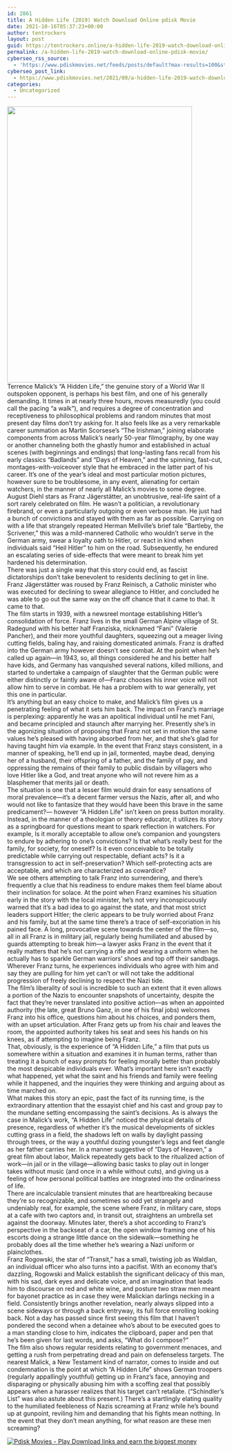 ```yaml
---
id: 2861
title: A Hidden Life (2019) Watch Download Online pdisk Movie
date: 2021-10-16T05:37:23+00:00
author: tentrockers
layout: post
guid: https://tentrockers.online/a-hidden-life-2019-watch-download-online-pdisk-movie/
permalink: /a-hidden-life-2019-watch-download-online-pdisk-movie/
cyberseo_rss_source:
  - 'https://www.pdiskmovies.net/feeds/posts/default?max-results=100&start-index=601'
cyberseo_post_link:
  - https://www.pdiskmovies.net/2021/09/a-hidden-life-2019-watch-download.html
categories:
  - Uncategorized
---
```

<div class="separator">
  <a href="https://1.bp.blogspot.com/-DG1al62upZo/YTOlaSBpdBI/AAAAAAAAAno/hVM0xNQxOTwkVkwybsIsoKwIysDGlI8pQCLcBGAsYHQ/s1500/A%2BHidden%2BLife%2B%25282019%2529%2BWatch%2BDownload%2BOnline%2Bpdisk%2BMovie.jpg" imageanchor="1"><img loading="lazy" border="0" data-original-height="1500" data-original-width="1001" height="640" src="https://1.bp.blogspot.com/-DG1al62upZo/YTOlaSBpdBI/AAAAAAAAAno/hVM0xNQxOTwkVkwybsIsoKwIysDGlI8pQCLcBGAsYHQ/w428-h640/A%2BHidden%2BLife%2B%25282019%2529%2BWatch%2BDownload%2BOnline%2Bpdisk%2BMovie.jpg" width="428" /></a>
</div>

<div>
  <span>Terrence Malick&#8217;s &#8220;A Hidden Life,&#8221; the genuine story of a World War II outspoken opponent, is perhaps his best film, and one of his generally demanding. It times in at nearly three hours, moves measuredly (you could call the pacing &#8220;a walk&#8221;), and requires a degree of concentration and receptiveness to philosophical problems and random minutes that most present day films don&#8217;t try asking for. It also feels like as a very remarkable career summation as Martin Scorsese&#8217;s &#8220;The Irishman,&#8221; joining elaborate components from across Malick&#8217;s nearly 50-year filmography, by one way or another channeling both the ghastly humor and established in actual scenes (with beginnings and endings) that long-lasting fans recall from his early classics &#8220;Badlands&#8221; and &#8220;Days of Heaven,&#8221; and the spinning, fast-cut, montages-with-voiceover style that he embraced in the latter part of his career. It&#8217;s one of the year&#8217;s ideal and most particular motion pictures, however sure to be troublesome, in any event, alienating for certain watchers, in the manner of nearly all Malick&#8217;s movies to some degree.&nbsp;</span>
</div>

<div>
  <span>August Diehl stars as Franz Jägerstätter, an unobtrusive, real-life saint of a sort rarely celebrated on film. He wasn&#8217;t a politician, a revolutionary firebrand, or even a particularly outgoing or even verbose man. He just had a bunch of convictions and stayed with them as far as possible. Carrying on with a life that strangely repeated Herman Mellville&#8217;s brief tale &#8220;Bartleby, the Scrivener,&#8221; this was a mild-mannered Catholic who wouldn&#8217;t serve in the German army, swear a loyalty oath to Hitler, or react in kind when individuals said &#8220;Heil Hitler&#8221; to him on the road. Subsequently, he endured an escalating series of side-effects that were meant to break him yet hardened his determination.&nbsp;</span>
</div>

<div>
  <span>There was just a single way that this story could end, as fascist dictatorships don&#8217;t take benevolent to residents declining to get in line. Franz Jägerstätter was roused by Franz Reinisch, a Catholic minister who was executed for declining to swear allegiance to Hitler, and concluded he was able to go out the same way on the off chance that it came to that. It came to that.&nbsp;</span>
</div>

<div>
  <span>The film starts in 1939, with a newsreel montage establishing Hitler&#8217;s consolidation of force. Franz lives in the small German Alpine village of St. Radegund with his better half Franziska, nicknamed &#8220;Fani&#8221; (Valerie Pancher), and their more youthful daughters, squeezing out a meager living cutting fields, baling hay, and raising domesticated animals. Franz is drafted into the German army however doesn&#8217;t see combat. At the point when he&#8217;s called up again—in 1943, so, all things considered he and his better half have kids, and Germany has vanquished several nations, killed millions, and started to undertake a campaign of slaughter that the German public were either distinctly or faintly aware of—Franz chooses his inner voice will not allow him to serve in combat. He has a problem with to war generally, yet this one in particular.&nbsp;</span>
</div>

<div>
  <span>It&#8217;s anything but an easy choice to make, and Malick&#8217;s film gives us a penetrating feeling of what it sets him back. The impact on Franz&#8217;s marriage is perplexing: apparently he was an apolitical individual until he met Fani, and became principled and staunch after marrying her. Presently she&#8217;s in the agonizing situation of proposing that Franz not set in motion the same values he&#8217;s pleased with having absorbed from her, and that she&#8217;s glad for having taught him via example. In the event that Franz stays consistent, in a manner of speaking, he&#8217;ll end up in jail, tormented, maybe dead, denying her of a husband, their offspring of a father, and the family of pay, and oppressing the remains of their family to public disdain by villagers who love Hitler like a God, and treat anyone who will not revere him as a blasphemer that merits jail or death.</span>
</div>

<div>
  <span>The situation is one that a lesser film would drain for easy sensations of moral prevalence—it&#8217;s a decent farmer versus the Nazis, after all, and who would not like to fantasize that they would have been this brave in the same predicament?— however &#8220;A Hidden Life&#8221; isn&#8217;t keen on press button morality. Instead, in the manner of a theologian or theory educator, it utilizes its story as a springboard for questions meant to spark reflection in watchers. For example, Is it morally acceptable to allow one&#8217;s companion and youngsters to endure by adhering to one&#8217;s convictions? Is that what&#8217;s really best for the family, for society, for oneself? Is it even conceivable to be totally predictable while carrying out respectable, defiant acts? Is it a transgression to act in self-preservation? Which self-protecting acts are acceptable, and which are characterized as cowardice?&nbsp;</span>
</div>

<div>
  <span>We see others attempting to talk Franz into surrendering, and there&#8217;s frequently a clue that his readiness to endure makes them feel blame about their inclination for solace. At the point when Franz examines his situation early in the story with the local minister, he&#8217;s not very inconspicuously warned that it&#8217;s a bad idea to go against the state, and that most strict leaders support Hitler; the cleric appears to be truly worried about Franz and his family, but at the same time there&#8217;s a trace of self-excoriation in his pained face. A long, provocative scene towards the center of the film—so, all in all Franz is in military jail, regularly being humiliated and abused by guards attempting to break him—a lawyer asks Franz in the event that it really matters that he&#8217;s not carrying a rifle and wearing a uniform when he actually has to sparkle German warriors&#8217; shoes and top off their sandbags. Wherever Franz turns, he experiences individuals who agree with him and say they are pulling for him yet can&#8217;t or will not take the additional progression of freely declining to respect the Nazi tide.&nbsp;</span>
</div>

<div>
  <span>The film&#8217;s liberality of soul is incredible to such an extent that it even allows a portion of the Nazis to encounter snapshots of uncertainty, despite the fact that they&#8217;re never translated into positive action—as when an appointed authority (the late, great Bruno Ganz, in one of his final jobs) welcomes Franz into his office, questions him about his choices, and ponders them, with an upset articulation. After Franz gets up from his chair and leaves the room, the appointed authority takes his seat and sees his hands on his knees, as if attempting to imagine being Franz.&nbsp;</span>
</div>

<div>
  <span>That, obviously, is the experience of &#8220;A Hidden Life,&#8221; a film that puts us somewhere within a situation and examines it in human terms, rather than treating it a bunch of easy prompts for feeling morally better than probably the most despicable individuals ever. What&#8217;s important here isn&#8217;t exactly what happened, yet what the saint and his friends and family were feeling while it happened, and the inquiries they were thinking and arguing about as time marched on.&nbsp;</span>
</div>

<div>
  <span>What makes this story an epic, past the fact of its running time, is the extraordinary attention that the essayist chief and his cast and group pay to the mundane setting encompassing the saint&#8217;s decisions. As is always the case in Malick&#8217;s work, &#8220;A Hidden Life&#8221; noticed the physical details of presence, regardless of whether it&#8217;s the musical developments of sickles cutting grass in a field, the shadows left on walls by daylight passing through trees, or the way a youthful dozing youngster&#8217;s legs and feet dangle as her father carries her. In a manner suggestive of &#8220;Days of Heaven,&#8221; a great film about labor, Malick repeatedly gets back to the ritualized action of work—in jail or in the village—allowing basic tasks to play out in longer takes without music (and once in a while without cuts), and giving us a feeling of how personal political battles are integrated into the ordinariness of life.&nbsp;</span>
</div>

<div>
  <span>There are incalculable transient minutes that are heartbreaking because they&#8217;re so recognizable, and sometimes so odd yet strangely and undeniably real, for example, the scene where Franz, in military care, stops at a cafe with two captors and, in transit out, straightens an umbrella set against the doorway. Minutes later, there&#8217;s a shot according to Franz&#8217;s perspective in the backseat of a car, the open window framing one of his escorts doing a strange little dance on the sidewalk—something he probably does all the time whether he&#8217;s wearing a Nazi uniform or plainclothes.&nbsp;</span>
</div>

<div>
  <span>Franz Rogowski, the star of &#8220;Transit,&#8221; has a small, twisting job as Waldlan, an individual officer who also turns into a pacifist. With an economy that&#8217;s dazzling, Rogowski and Malick establish the significant delicacy of this man, with his sad, dark eyes and delicate voice, and an imagination that leads him to discourse on red and white wine, and posture two straw men meant for bayonet practice as in case they were Malickian darlings necking in a field. Consistently brings another revelation, nearly always slipped into a scene sideways or through a back entryway, its full force enrolling looking back. Not a day has passed since first seeing this film that I haven&#8217;t pondered the second when a detainee who&#8217;s about to be executed goes to a man standing close to him, indicates the clipboard, paper and pen that he&#8217;s been given for last words, and asks, &#8220;What do I compose?&#8221;&nbsp;</span>
</div>

<div>
  <span>The film also shows regular residents relating to government menaces, and getting a rush from perpetrating dread and pain on defenseless targets. The nearest Malick, a New Testament kind of narrator, comes to inside and out condemnation is the point at which &#8220;A Hidden Life&#8221; shows German troopers (regularly appallingly youthful) getting up in Franz&#8217;s face, annoying and disparaging or physically abusing him with a scoffing zeal that possibly appears when a harasser realizes that his target can&#8217;t retaliate. (&#8220;Schindler&#8217;s List&#8221; was also astute about this present.) There&#8217;s a startlingly elating quality to the humiliated feebleness of Nazis screaming at Franz while he&#8217;s bound up at gunpoint, reviling him and demanding that his fights mean nothing. In the event that they don&#8217;t mean anything, for what reason are these men screaming?&nbsp;</span>
</div>

[![](https://1.bp.blogspot.com/-KJZYdQTn3nw/YS8VdIdXMyI/AAAAAAAAaw4/BR8dsGkpxw0T8C_4G4ALfMA7cP79KN3kwCLcBGAsYHQ/w400-h58/play_download_buttuons-removebg-preview.png "Pdisk Movies - Play Download links and earn the biggest money")](https://kofilink.com/1/bnYyano1MDAzbHE3?dn=1)